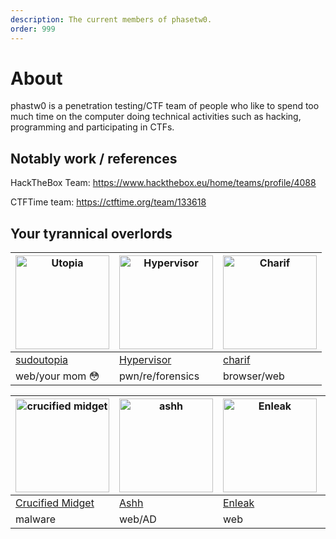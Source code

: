 ```yaml
---
description: The current members of phasetw0.
order: 999
---
```



# About

phastw0 is a penetration testing/CTF team of people who like to spend too much time on the computer doing technical activities such as hacking, programming and participating in CTFs.


## Notably work / references

HackTheBox Team: https://www.hackthebox.eu/home/teams/profile/4088

CTFTime team: https://ctftime.org/team/133618


## Your tyrannical overlords

| <img src="http://phasetw0.com/assets/utopia.png" alt="Utopia" width="150"/> | <img src="http://phasetw0.com/assets/hypervisor.jpg" alt="Hypervisor" width="150"/>  | <img src="http://phasetw0.com/assets/charif.jpg" alt="Charif" width="150"/> |
| ------------- | ------------- | ------------- | 
|   [sudoutopia](https://sudoutopia.github.io/)  | [Hypervisor](https://twitter.com/hypervis0r)    |   [charif](https://twitter.com/chrf01)            |
| web/your mom 😳  | pwn/re/forensics |    browser/web         |

| <img src="http://phasetw0.com/assets/crucified.png" alt="crucified midget" width="150"/> | <img src="http://phasetw0.com/assets/ashh.jpg" alt="ashh" width="150"/>  |  <img src="http://phasetw0.com/assets/enleak.jpg" alt="Enleak" width="150"/>  |  <img src="http://phasetw0.com/assets/anddone.jpeg" alt="AndDone" width="150"/>  | 
| ------------- | ------------- | ------------- | ------------- | 
|   [Crucified Midget](https://github.com/11philip22)  | [Ashh](https://twitter.com/0xAshhh)    |   [Enleak](https://twitter.com/0xenleak)            | [AndDone](https://hackerone.com/anddone?type=user) |
| malware  | web/AD |    web         |  web/re | 
